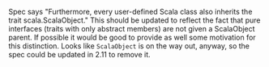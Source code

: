 Spec says "Furthermore, every user-defined Scala class also inherits the trait scala.ScalaObject." This should be updated to reflect the fact that pure interfaces (traits with only abstract members) are not given a ScalaObject parent.  If possible it would be good to provide as well some motivation for this distinction.
Looks like `ScalaObject` is on the way out, anyway, so the spec could be updated in 2.11 to remove it.
